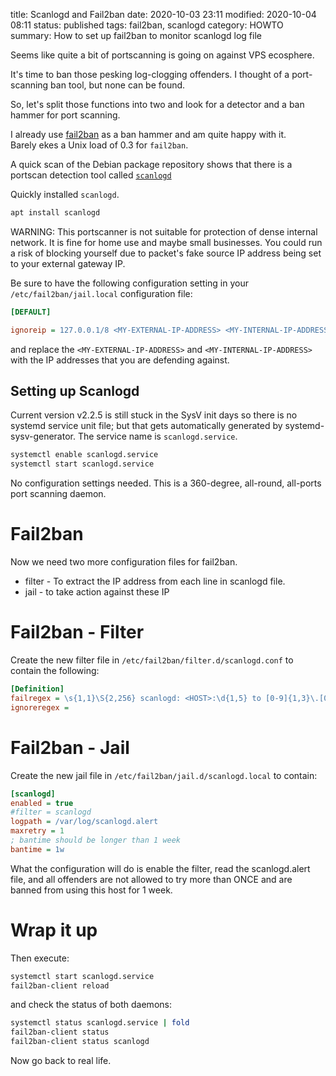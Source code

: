 title: Scanlogd and Fail2ban
date: 2020-10-03 23:11
modified: 2020-10-04 08:11
status: published
tags: fail2ban, scanlogd
category: HOWTO
summary: How to set up fail2ban to monitor scanlogd log file

Seems like quite a bit of portscanning is going on against VPS ecosphere.

It's time to ban those pesking log-clogging offenders.  I thought
of a port-scanning ban tool, but none can be found.

So, let's split those functions into two and look for a 
detector and a ban hammer for port scanning.

I already use [fail2ban](https://github.com/fail2ban/fail2ban) as a 
ban hammer and am quite happy with it.  
Barely ekes a Unix load of 0.3 for `fail2ban`.

A quick scan of the Debian package repository shows that there is a
portscan detection tool called [`scanlogd`](https://www.openwall.com/scanlogd/)

Quickly installed `scanlogd`.
```bash
apt install scanlogd
```

WARNING: This portscanner is not suitable for protection of dense internal
network.  It is fine for home use and maybe small businesses.
You could run a risk of blocking yourself due to packet's fake source IP 
address being set to your external gateway IP.

Be sure to have the following configuration setting in your
`/etc/fail2ban/jail.local` configuration file:
```ini
[DEFAULT]

ignoreip = 127.0.0.1/8 <MY-EXTERNAL-IP-ADDRESS> <MY-INTERNAL-IP-ADDRESS>
```
and replace the `<MY-EXTERNAL-IP-ADDRESS>` and `<MY-INTERNAL-IP-ADDRESS>`
with the IP addresses that you are defending against. 


Setting up Scanlogd
-------------------
Current version v2.2.5 is still stuck in the SysV init days so there
is no systemd service unit file; but that gets automatically generated
by systemd-sysv-generator.  The service name is `scanlogd.service`.

```bash
systemctl enable scanlogd.service
systemctl start scanlogd.service
```

No configuration settings needed.  This is a 360-degree, all-round, all-ports
port scanning daemon.

Fail2ban
========
Now we need two more configuration files for fail2ban.

* filter - To extract the IP address from each line in scanlogd file.
* jail - to take action against these IP

Fail2ban - Filter
=================
Create the new filter file in `/etc/fail2ban/filter.d/scanlogd.conf` to 
contain the following:
```ini
[Definition]
failregex = \s{1,1}\S{2,256} scanlogd: <HOST>:\d{1,5} to [0-9]{1,3}\.[0-9]{1,3}\.[0-9]{1,3}\.[0-9]{1,3} .*$
ignoreregex =
```

Fail2ban - Jail
===============
Create the new jail file in `/etc/fail2ban/jail.d/scanlogd.local` 
to contain:
```ini
[scanlogd]
enabled = true
#filter = scanlogd
logpath = /var/log/scanlogd.alert
maxretry = 1
; bantime should be longer than 1 week
bantime = 1w
```
What the configuration will do is enable the filter, read the  scanlogd.alert 
file, and all offenders are not allowed to try more than ONCE
and are banned from using this host for 1 week.

Wrap it up
==========
Then execute:
```bash
systemctl start scanlogd.service
fail2ban-client reload
```
and check the status of both daemons:
```bash
systemctl status scanlogd.service | fold
fail2ban-client status
fail2ban-client status scanlogd
```

Now go back to real life.
